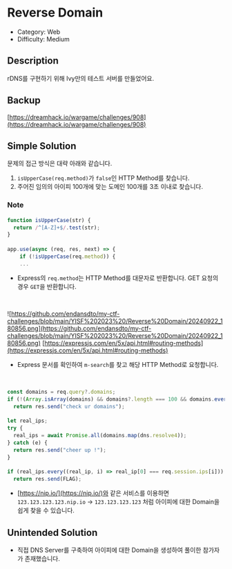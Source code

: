 # Reverse Domain

* Category: Web
* Difficulty: Medium

## Description

rDNS를 구현하기 위해 Ivy만의 테스트 서버를 만들었어요.

## Backup

[https://dreamhack.io/wargame/challenges/908](https://dreamhack.io/wargame/challenges/908)

## Simple Solution

문제의 접근 방식은 대략 아래와 같습니다.
1. `isUpperCase(req.method)`가 `false`인 HTTP Method를 찾습니다.
2. 주어진 임의의 아이피 100개에 맞는 도메인 100개를 3초 이내로 찾습니다.

### Note

```javascript
function isUpperCase(str) {
  return /^[A-Z]+$/.test(str);
}

app.use(async (req, res, next) => {
	if (!isUpperCase(req.method)) {
    ...
```
* Express의 `req.method`는 HTTP Method를 대문자로 반환합니다. GET 요청의 경우 `GET`을 반환합니다.
<br/>
  
![https://github.com/endansdto/my-ctf-challenges/blob/main/YISF%202023%20/Reverse%20Domain/20240922_180856.png](https://github.com/endansdto/my-ctf-challenges/blob/main/YISF%202023%20/Reverse%20Domain/20240922_180856.png)
[https://expressjs.com/en/5x/api.html#routing-methods](https://expressjs.com/en/5x/api.html#routing-methods)
* Express 문서를 확인하여 `m-search`를 찾고 해당 HTTP Method로 요청합니다.
<br/>

```javascript
const domains = req.query?.domains;
if (!(Array.isArray(domains) && domains?.length === 100 && domains.every(d => typeof d === 'string')))
  return res.send("check ur domains");

let real_ips;
try {
  real_ips = await Promise.all(domains.map(dns.resolve4));
} catch (e) {
  return res.send("cheer up !");
}

if (real_ips.every((real_ip, i) => real_ip[0] === req.session.ips[i]))
  return res.send(FLAG);
```
* [https://nip.io/](https://nip.io/)와 같은 서비스를 이용하면 `123.123.123.123.nip.io` -> `123.123.123.123` 처럼 아이피에 대한 Domain을 쉽게 찾을 수 있습니다.

## Unintended Solution
* 직접 DNS Server를 구축하여 아이피에 대한 Domain을 생성하여 풀이한 참가자가 존재했습니다.
  
